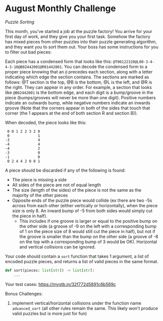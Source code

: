 # August Monthly Challenge

_Puzzle Sorting_

This month, you've started a job at the puzzle factory! You arrive for your first day of work, and they give you your first task. Somehow the factory has mixed pieces from other puzzles into their puzzle generating algorithm, and they want you to sort them out. Your boss has some instructions for you to filter out bad pieces:

Each piece has a condensed form that looks like this: `@T00122320@L00-3-4-4-3-10@B02442001@R01442001`.
You can decode the condensed form to a proper piece knowing that an `@` precedes each section, along with a letter indicating which edge the section contains. The sections are marked as follows: @T section is the top, @B is the bottom, @L is the left, and @R is the right. They can appear in any order.
For example, a section that looks like `@B02442001` is the bottom edge, and each digit is a bump/groove in the piece (bumps/grooves will never be more than one digit). Positive numbers indicate an outwards bump, while negative numbers indicate an inwards groove (Note that the corners appear in both of the sides that touch that corner (the 1 appears at the end of both section R and section B)).

When decoded, the piece looks like this:

```
 0 0 1 2 2 3 2 0
 0             1
-3             4
-4             4
-4             2
-3             0
-1             0
 0 2 4 4 2 0 0 1
```

A piece should be discarded if any of the following is found:

-   The piece is missing a side
-   All sides of the piece are not of equal length
-   The size (length of the sides) of the piece is not the same as the majority of the other pieces
-   Opposite ends of the puzzle piece would collide (ex there are two -5s across from each other (either vertically or horizontally), when the piece size is only 8. An inward bump of -5 from both sides would simply cut the piece in half).
    -   This includes if one groove is larger or equal to the positive bump on the other side (a groove of -9 on the left with a corresponding bump of 1 on the piece size of 8 would still cut the piece in half), but not if the groove is smaller than the bump on the other side (a groove of -8 on the top with a corresponding bump of 3 would be OK). Horizontal and vertical collisions can be ignored.

Your code should contain a `sort` function that takes 1 argument, a list of encoded puzzle pieces, and returns a list of valid pieces in the same format.

```python
def sort(pieces: list[str]) -> list[str]:
    ...
```

Your test cases:
https://mystb.in/32f772d5891c6b569c

Bonus Challenges:

1. implement vertical/horizontal collisions under the function name `advanced_sort` (all other rules remain the same. This likely won't produce valid puzzles but is more just for fun)
